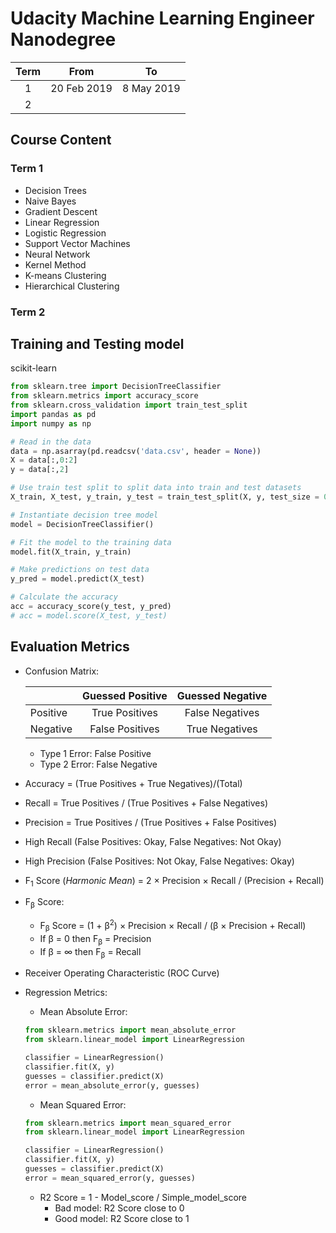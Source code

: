 # Udacity Machine Learning Engineer Nanodegree

|Term|From|To|
|:---:|:---:|:---:|
|1|20 Feb 2019|8 May 2019|
|2|||

## Course Content
### Term 1
- Decision Trees
- Naive Bayes
- Gradient Descent
- Linear Regression
- Logistic Regression
- Support Vector Machines
- Neural Network
- Kernel Method
- K-means Clustering
- Hierarchical Clustering

### Term 2

## Training and Testing model
scikit-learn
```python
from sklearn.tree import DecisionTreeClassifier
from sklearn.metrics import accuracy_score
from sklearn.cross_validation import train_test_split
import pandas as pd
import numpy as np

# Read in the data
data = np.asarray(pd.readcsv('data.csv', header = None))
X = data[:,0:2]
y = data[:,2]

# Use train test split to split data into train and test datasets
X_train, X_test, y_train, y_test = train_test_split(X, y, test_size = 0.25, random_state = 42)

# Instantiate decision tree model
model = DecisionTreeClassifier()

# Fit the model to the training data
model.fit(X_train, y_train)

# Make predictions on test data
y_pred = model.predict(X_test)

# Calculate the accuracy
acc = accuracy_score(y_test, y_pred)
# acc = model.score(X_test, y_test)
```

## Evaluation Metrics
- Confusion Matrix:

  ||Guessed Positive|Guessed Negative|
  |---|:---:|:---:|
  |Positive|True Positives|False Negatives|
  |Negative|False Positives|True Negatives|

  - Type 1 Error: False Positive
  - Type 2 Error: False Negative

- Accuracy = (True Positives + True Negatives)/(Total)
- Recall = True Positives / (True Positives + False Negatives)
- Precision = True Positives / (True Positives + False Positives)
- High Recall (False Positives: Okay, False Negatives: Not Okay)
- High Precision (False Positives: Not Okay, False Negatives: Okay)
- F<sub>1</sub> Score (*Harmonic Mean*) = 2 × Precision × Recall / (Precision + Recall)
- F<sub>β</sub> Score:
  - F<sub>β</sub> Score = (1 + β<sup>2</sup>) × Precision × Recall / (β × Precision + Recall)
  - If β = 0 then F<sub>β</sub> = Precision
  - If β = ∞ then F<sub>β</sub> = Recall
- Receiver Operating Characteristic (ROC Curve)
- Regression Metrics:
  - Mean Absolute Error:
  ```python
  from sklearn.metrics import mean_absolute_error
  from sklearn.linear_model import LinearRegression
  
  classifier = LinearRegression()
  classifier.fit(X, y)
  guesses = classifier.predict(X)
  error = mean_absolute_error(y, guesses)
  ```
  - Mean Squared Error:
  ```python
  from sklearn.metrics import mean_squared_error
  from sklearn.linear_model import LinearRegression
  
  classifier = LinearRegression()
  classifier.fit(X, y)
  guesses = classifier.predict(X)
  error = mean_squared_error(y, guesses)
  ```
  - R2 Score = 1 - Model_score / Simple_model_score
    - Bad model: R2 Score close to 0
    - Good model: R2 Score close to 1

